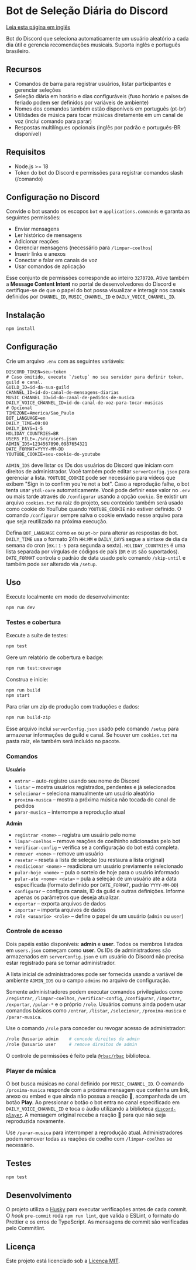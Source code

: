 # Bot de Seleção Diária do Discord
[Leia esta página em inglês](README.md)

Bot do Discord que seleciona automaticamente um usuário aleatório a cada dia útil e gerencia recomendações musicais. Suporta inglês e português brasileiro.

## Recursos

- Comandos de barra para registrar usuários, listar participantes e gerenciar seleções
- Seleção diária em horário e dias configuráveis (fuso horário e países de feriado podem ser definidos por variáveis de ambiente)
- Nomes dos comandos também estão disponíveis em português (pt-br)
- Utilidades de música para tocar músicas diretamente em um canal de voz (inclui comando para parar)
- Respostas multilíngues opcionais (inglês por padrão e português-BR disponível)

## Requisitos

- Node.js >= 18
- Token do bot do Discord e permissões para registrar comandos slash (/comando)

## Configuração no Discord

Convide o bot usando os escopos `bot` e `applications.commands` e garanta as
seguintes permissões:

- Enviar mensagens
- Ler histórico de mensagens
- Adicionar reações
- Gerenciar mensagens (necessário para `/limpar-coelhos`)
- Inserir links e anexos
- Conectar e falar em canais de voz
- Usar comandos de aplicação

Esse conjunto de permissões corresponde ao inteiro `3270720`.
Ative também a **Message Content Intent** no portal de desenvolvedores do
Discord e certifique-se de que o papel do bot possa visualizar e interagir nos
canais definidos por `CHANNEL_ID`, `MUSIC_CHANNEL_ID` e `DAILY_VOICE_CHANNEL_ID`.

## Instalação

```bash
npm install
```

## Configuração

Crie um arquivo `.env` com as seguintes variáveis:

```
DISCORD_TOKEN=seu-token
# Caso omitido, execute `/setup` no seu servidor para definir token, guild e canal.
GUILD_ID=id-da-sua-guild
CHANNEL_ID=id-do-canal-de-mensagens-diarias
MUSIC_CHANNEL_ID=id-do-canal-de-pedidos-de-musica
DAILY_VOICE_CHANNEL_ID=id-do-canal-de-voz-para-tocar-musicas
# Opcional
TIMEZONE=America/Sao_Paulo
BOT_LANGUAGE=en
DAILY_TIME=09:00
DAILY_DAYS=1-5
HOLIDAY_COUNTRIES=BR
USERS_FILE=./src/users.json
ADMIN_IDS=1234567890,0987654321
DATE_FORMAT=YYYY-MM-DD
YOUTUBE_COOKIE=seu-cookie-do-youtube
```
`ADMIN_IDS` deve listar os IDs dos usuários do Discord que iniciam com direitos de administrador. Você também pode editar `serverConfig.json` para gerenciar a lista.
`YOUTUBE_COOKIE` pode ser necessário para vídeos que exibem "Sign in to confirm you're not a bot". Caso a reprodução falhe, o bot tenta usar `ytdl-core` automaticamente. Você pode definir esse valor no `.env` ou mais tarde através do `/configurar` usando a opção `cookie`.
Se existir um arquivo `cookies.txt` na raiz do projeto, seu conteúdo também será usado como cookie do YouTube quando `YOUTUBE_COOKIE` não estiver definido.
O comando `/configurar` sempre salva o cookie enviado nesse arquivo para que seja reutilizado na próxima execução.

Defina `BOT_LANGUAGE` como `en` ou `pt-br` para alterar as respostas do bot. `DAILY_TIME` usa o formato 24h `HH:MM` e `DAILY_DAYS` segue a sintaxe de dia da semana do cron (ex.: `1-5` para segunda a sexta). `HOLIDAY_COUNTRIES` é uma lista separada por vírgulas de códigos de país (`BR` e `US` são suportados). `DATE_FORMAT` controla o padrão de data usado pelo comando `/skip-until` e também pode ser alterado via `/setup`.

## Uso

Execute localmente em modo de desenvolvimento:

```bash
npm run dev
```

### Testes e cobertura

Execute a suíte de testes:

```bash
npm test
```

Gere um relatório de cobertura e badge:

```bash
npm run test:coverage
```

Construa e inicie:

```bash
npm run build
npm start
```

Para criar um zip de produção com traduções e dados:

```bash
npm run build-zip
```

Esse arquivo inclui `serverConfig.json` usado pelo comando `/setup` para armazenar informações de guild e canal.
Se houver um `cookies.txt` na pasta raiz, ele também será incluído no pacote.

### Comandos

**Usuário**

- `entrar` – auto-registro usando seu nome do Discord
- `listar` – mostra usuários registrados, pendentes e já selecionados
- `selecionar` – seleciona manualmente um usuário aleatório
- `proxima-musica` – mostra a próxima música não tocada do canal de pedidos
- `parar-musica` – interrompe a reprodução atual

**Admin**

- `registrar <nome>` – registra um usuário pelo nome
- `limpar-coelhos` – remove reações de coelhinho adicionadas pelo bot
- `verificar-config` – verifica se a configuração do bot está completa.
- `remover <nome>` – remove um usuário
- `resetar` – reseta a lista de seleção (ou restaura a lista original)
- `readicionar <nome>` – readiciona um usuário previamente selecionado
- `pular-hoje <nome>` – pula o sorteio de hoje para o usuário informado
- `pular-ate <nome> <data>` – pula a seleção de um usuário até a data especificada (formato definido por `DATE_FORMAT`, padrão `YYYY-MM-DD`)
- `configurar` – configura canais, ID da guild e outras definições. Informe apenas os parâmetros que deseja atualizar.
- `exportar` – exporta arquivos de dados
- `importar` – importa arquivos de dados
- `role <usuario> <role>` – define o papel de um usuário (`admin` ou `user`)


### Controle de acesso

Dois papéis estão disponíveis: **admin** e **user**. Todos os membros listados em `users.json` começam como **user**. Os IDs de administradores são armazenados em `serverConfig.json` e um usuário do Discord não precisa estar registrado para se tornar administrador.

A lista inicial de administradores pode ser fornecida usando a variável de ambiente `ADMIN_IDS` ou o campo `admins` no arquivo de configuração.

Somente administradores podem executar comandos privilegiados como `/registrar`, `/limpar-coelhos`, `/verificar-config`, `/configurar`, `/importar`, `/exportar`, `/pular-*` e o próprio `/role`. Usuários comuns ainda podem usar comandos básicos como `/entrar`, `/listar`, `/selecionar`, `/proxima-musica` e `/parar-musica`.

Use o comando `/role` para conceder ou revogar acesso de administrador:

```bash
/role @usuario admin    # concede direitos de admin
/role @usuario user     # remove direitos de admin
```

O controle de permissões é feito pela [`@rbac/rbac`](https://www.npmjs.com/package/@rbac/rbac) biblioteca.

### Player de música

O bot busca músicas no canal definido por `MUSIC_CHANNEL_ID`. O comando `/proxima-musica`
responde com a próxima mensagem que contenha um link, anexo ou embed e que ainda
não possua a reação 🐰, acompanhada de um botão **Play**. Ao pressionar o botão o
bot entra no canal especificado em `DAILY_VOICE_CHANNEL_ID` e toca o áudio
utilizando a biblioteca [`discord-player`](https://discord-player.js.org). A
mensagem original recebe a reação 🐰 para que não seja reproduzida novamente.

Use `/parar-musica` para interromper a reprodução atual. Administradores podem
remover todas as reações de coelho com `/limpar-coelhos` se necessário.



## Testes

```bash
npm test
```

## Desenvolvimento

O projeto utiliza o [Husky](https://typicode.github.io/husky) para executar
verificações antes de cada commit. O *hook* `pre-commit` roda `npm run lint`,
que valida o ESLint, o formato do Prettier e os erros de TypeScript. As mensagens
de commit são verificadas pelo Commitlint.

## Licença

Este projeto está licenciado sob a [Licença MIT](LICENSE).
